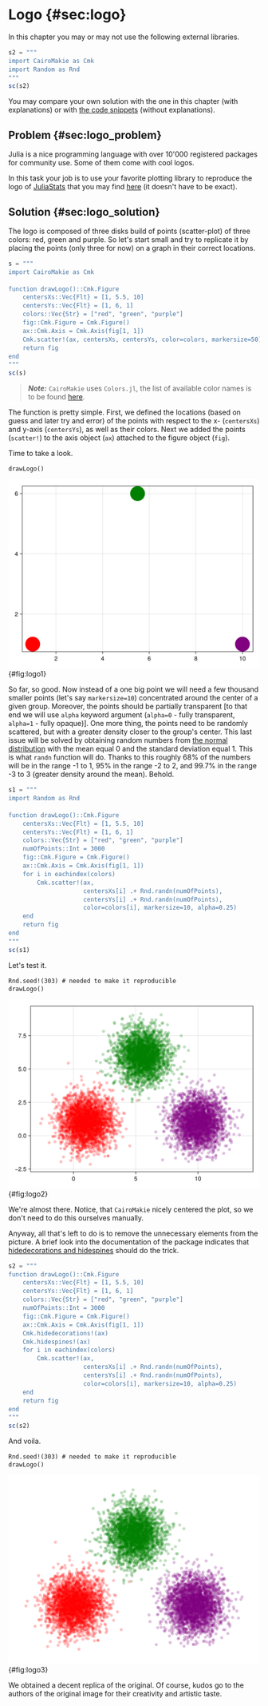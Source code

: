 # Logo {#sec:logo}

In this chapter you may or may not use the following external libraries.

```jl
s2 = """
import CairoMakie as Cmk
import Random as Rnd
"""
sc(s2)
```

You may compare your own solution with the one in this chapter (with
explanations) or with [the code
snippets](https://github.com/b-lukaszuk/BS_wJ_eng/tree/main/code_snippets/logo)
(without explanations).

## Problem {#sec:logo_problem}

Julia is a nice programming language with over 10'000 registered packages for
community use. Some of them come with cool logos.

In this task your job is to use your favorite plotting library to reproduce the
logo of [JuliaStats](https://juliastats.org/) that you may find
[here](https://juliastats.org/images/logo.png) (it doesn't have to be exact).

## Solution {#sec:logo_solution}

The logo is composed of three disks build of points (scatter-plot) of three
colors: red, green and purple. So let's start small and try to replicate it by
placing the points (only three for now) on a graph in their correct locations.

```jl
s = """
import CairoMakie as Cmk

function drawLogo()::Cmk.Figure
    centersXs::Vec{Flt} = [1, 5.5, 10]
    centersYs::Vec{Flt} = [1, 6, 1]
    colors::Vec{Str} = ["red", "green", "purple"]
    fig::Cmk.Figure = Cmk.Figure()
    ax::Cmk.Axis = Cmk.Axis(fig[1, 1])
    Cmk.scatter!(ax, centersXs, centersYs, color=colors, markersize=50)
    return fig
end
"""
sc(s)
```

> **_Note:_** `CairoMakie` uses `Colors.jl`, the list of available color names
> is to be found
> [here](https://juliagraphics.github.io/Colors.jl/stable/namedcolors/).

The function is pretty simple. First, we defined the locations (based on guess
and later try and error) of the points with respect to the x- (`centersXs`) and
y-axis (`centersYs`), as well as their colors. Next we added the points
(`scatter!`) to the axis object (`ax`) attached to the figure object (`fig`).

Time to take a look.

```
drawLogo()
```

![Replicating JuliaStats logo. Attempt 1.](./images/logo1.png){#fig:logo1}

So far, so good. Now instead of a one big point we will need a few thousand
smaller points (let's say `markersize=10`) concentrated around the center of a
given group. Moreover, the points should be partially transparent [to that end
we will use `alpha` keyword argument (`alpha=0` - fully transparent, `alpha=1` -
fully opaque)]. One more thing, the points need to be randomly scattered, but
with a greater density closer to the group's center. This last issue will be
solved by obtaining random numbers from [the normal
distribution](https://b-lukaszuk.github.io/RJ_BS_eng/statistics_normal_distribution.html)
with the mean equal 0 and the standard deviation equal 1. This is what `randn`
function will do. Thanks to this roughly 68% of the numbers will be in the
range -1 to 1, 95% in the range -2 to 2, and 99.7% in the range -3 to 3 (greater
density around the mean). Behold.

```jl
s1 = """
import Random as Rnd

function drawLogo()::Cmk.Figure
    centersXs::Vec{Flt} = [1, 5.5, 10]
    centersYs::Vec{Flt} = [1, 6, 1]
    colors::Vec{Str} = ["red", "green", "purple"]
	numOfPoints::Int = 3000
    fig::Cmk.Figure = Cmk.Figure()
    ax::Cmk.Axis = Cmk.Axis(fig[1, 1])
    for i in eachindex(colors)
        Cmk.scatter!(ax,
                     centersXs[i] .+ Rnd.randn(numOfPoints),
                     centersYs[i] .+ Rnd.randn(numOfPoints),
                     color=colors[i], markersize=10, alpha=0.25)
    end
    return fig
end
"""
sc(s1)
```

Let's test it.

```
Rnd.seed!(303) # needed to make it reproducible
drawLogo()
```

![Replicating JuliaStats logo. Attempt 2.](./images/logo2.png){#fig:logo2}

We're almost there. Notice, that `CairoMakie` nicely centered the plot, so we
don't need to do this ourselves manually.

Anyway, all that's left to do is to remove the unnecessary elements from the
picture. A brief look into the documentation of the package indicates that
[hidedecorations and
hidespines](https://docs.makie.org/v0.21/reference/blocks/axis#Hiding-Axis-spines-and-decorations)
should do the trick.

```jl
s2 = """
function drawLogo()::Cmk.Figure
    centersXs::Vec{Flt} = [1, 5.5, 10]
    centersYs::Vec{Flt} = [1, 6, 1]
    colors::Vec{Str} = ["red", "green", "purple"]
    numOfPoints::Int = 3000
    fig::Cmk.Figure = Cmk.Figure()
    ax::Cmk.Axis = Cmk.Axis(fig[1, 1])
    Cmk.hidedecorations!(ax)
    Cmk.hidespines!(ax)
    for i in eachindex(colors)
        Cmk.scatter!(ax,
                     centersXs[i] .+ Rnd.randn(numOfPoints),
                     centersYs[i] .+ Rnd.randn(numOfPoints),
                     color=colors[i], markersize=10, alpha=0.25)
    end
    return fig
end
"""
sc(s2)
```

And voila.

```
Rnd.seed!(303) # needed to make it reproducible
drawLogo()
```

![Replicating JuliaStats logo. Attempt 3.](./images/logo3.png){#fig:logo3}

We obtained a decent replica of the original. Of course, kudos go to the authors
of the original image for their creativity and artistic taste.
